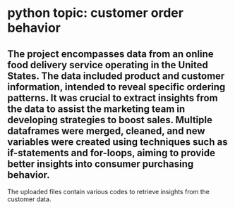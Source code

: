 # python topic: customer order behavior
## The project encompasses data from an online food delivery service operating in the United States. The data included product and customer information, intended to reveal specific ordering patterns. It was crucial to extract insights from the data to assist the marketing team in developing strategies to boost sales. Multiple dataframes were merged, cleaned, and new variables were created using techniques such as if-statements and for-loops, aiming to provide better insights into consumer purchasing behavior.
The uploaded files contain various codes to retrieve insights from the customer data.
